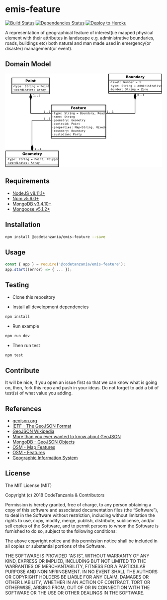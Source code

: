 # emis-feature

[![Build Status](https://travis-ci.org/CodeTanzania/emis-feature.svg?branch=develop)](https://travis-ci.org/CodeTanzania/emis-feature)
[![Dependencies Status](https://david-dm.org/CodeTanzania/emis-feature/status.svg?style=flat-square)](https://david-dm.org/CodeTanzania/emis-feature)
[![Deploy to Heroku](https://www.herokucdn.com/deploy/button.png)](https://heroku.com/deploy?template=https://github.com/CodeTanzania/emis-feature/tree/develop)

A representation of geographical feature of interest(i.e mapped physical element with their attributes in landscape e.g. administrative boundaries, roads, buildings etc) both natural and man made used in emergency(or disaster) management(or event).

## Domain Model

![EMIS Feature Domain Model](https://raw.githubusercontent.com/CodeTanzania/emis-feature/develop/specifications/feature.model.png)

## Requirements

- [NodeJS v8.11.1+](https://nodejs.org)
- [Npm v5.6.0+](https://www.npmjs.com/)
- [MongoDB v3.4.10+](https://www.mongodb.com/)
- [Mongoose v5.1.2+](https://github.com/Automattic/mongoose)

## Installation

```sh
npm install @codetanzania/emis-feature --save
```

## Usage

```js
const { app } = require('@codetanzania/emis-feature');
app.start((error) => { ... });
```

## Testing

- Clone this repository

- Install all development dependencies

```sh
npm install
```

- Run example

```sh
npm run dev
```

- Then run test

```sh
npm test
```

## Contribute

It will be nice, if you open an issue first so that we can know what is going on, then, fork this repo and push in your ideas. Do not forget to add a bit of test(s) of what value you adding.


## References
- [geojson.org](http://geojson.org/)
- [IETF - The GeoJSON Format](https://tools.ietf.org/html/rfc7946)
- [GeoJSON Wikipedia](https://en.wikipedia.org/wiki/GeoJSON)
- [More than you ever wanted to know about GeoJSON](https://macwright.org/2015/03/23/geojson-second-bite.html)
- [MongoDB - GeoJSON Objects](https://docs.mongodb.com/manual/reference/geojson/)
- [OSM - Map Features](https://wiki.openstreetmap.org/wiki/Map_Features)
- [OSM - Features](https://wiki.openstreetmap.org/wiki/Features)
- [Geographic Information System](https://en.wikipedia.org/wiki/Geographic_information_system)


## License

The MIT License (MIT)

Copyright (c) 2018 CodeTanzania & Contributors

Permission is hereby granted, free of charge, to any person obtaining a copy of this software and associated documentation files (the “Software”), to deal in the Software without restriction, including without limitation the rights to use, copy, modify, merge, publish, distribute, sublicense, and/or sell copies of the Software, and to permit persons to whom the Software is furnished to do so, subject to the following conditions:

The above copyright notice and this permission notice shall be included in all copies or substantial portions of the Software.

THE SOFTWARE IS PROVIDED “AS IS”, WITHOUT WARRANTY OF ANY KIND, EXPRESS OR IMPLIED, INCLUDING BUT NOT LIMITED TO THE WARRANTIES OF MERCHANTABILITY, FITNESS FOR A PARTICULAR PURPOSE AND NONINFRINGEMENT. IN NO EVENT SHALL THE AUTHORS OR COPYRIGHT HOLDERS BE LIABLE FOR ANY CLAIM, DAMAGES OR OTHER LIABILITY, WHETHER IN AN ACTION OF CONTRACT, TORT OR OTHERWISE, ARISING FROM, OUT OF OR IN CONNECTION WITH THE SOFTWARE OR THE USE OR OTHER DEALINGS IN THE SOFTWARE.
